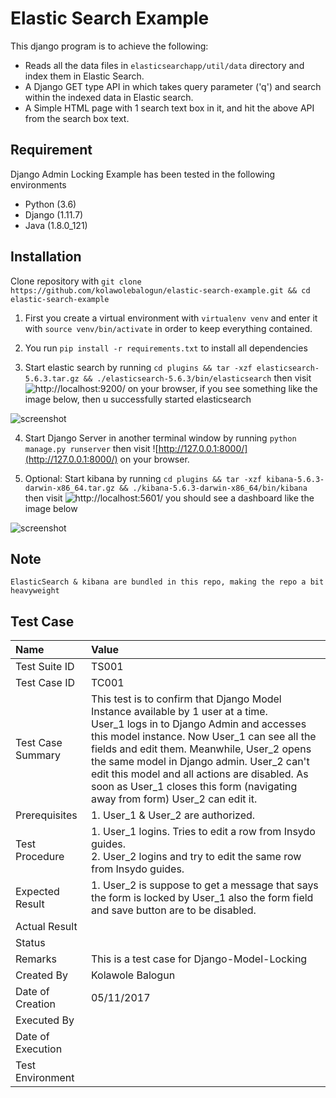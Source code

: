 # Elastic Search Example
 This django program is to achieve the following:
 
 * Reads all the data files in `elasticsearchapp/util/data` directory and index them in Elastic Search.
 * A Django GET type API in which takes query parameter ('q') and search within the indexed data in Elastic search.
 * A Simple HTML page with 1 search text box in it, and hit the above API from the search box text.
 
 
## Requirement

Django Admin Locking Example has been tested in the following environments

* Python (3.6)
* Django (1.11.7)
* Java (1.8.0_121)


## Installation

Clone repository with `git clone https://github.com/kolawolebalogun/elastic-search-example.git && cd elastic-search-example`

1. First you create a virtual environment with `virtualenv venv` and enter it with `source venv/bin/activate` in order to keep everything contained. 

2. You run `pip install -r requirements.txt` to install all dependencies

3. Start elastic search by running `cd plugins && tar -xzf elasticsearch-5.6.3.tar.gz && ./elasticsearch-5.6.3/bin/elasticsearch` then visit ![http://localhost:9200/](http://localhost:9200/) on your browser, if you see something like the image below, then u successfully started elasticsearch

![screenshot](https://user-images.githubusercontent.com/8668661/32416287-38b279da-c247-11e7-8c15-5b22fcd07c9a.png)

4. Start Django Server in another terminal window by running `python manage.py runserver` then visit ![http://127.0.0.1:8000/](http://127.0.0.1:8000/) on your browser.

5. Optional: Start kibana by running `cd plugins && tar -xzf kibana-5.6.3-darwin-x86_64.tar.gz && ./kibana-5.6.3-darwin-x86_64/bin/kibana` then visit ![http://localhost:5601/](http://localhost:5601/) you should see a dashboard like the image below

![screenshot](https://user-images.githubusercontent.com/8668661/32416395-91f8a108-c248-11e7-841d-ed18ab618029.png)

## Note
```
ElasticSearch & kibana are bundled in this repo, making the repo a bit heavyweight
```


## Test Case
Name | Value  
:--- | :--- 
Test Suite ID | TS001 
Test Case ID | TC001
Test Case Summary | This test is to confirm that Django Model Instance available by 1 user at a time. <br>User_1 logs in to Django Admin and accesses this model instance. Now User_1 can see all the fields and edit them. Meanwhile, User_2 opens the same model in Django admin. User_2 can't edit this model and all actions are disabled. As soon as User_1 closes this form (navigating away from form) User_2 can edit it.
Prerequisites | 1. User_1 & User_2 are authorized.
Test Procedure | 1.	User_1 logins. Tries to edit a row from Insydo guides.<br> 2. User_2 logins and try to edit the same row from Insydo guides.
Expected Result | 1. User_2 is suppose to get a message that says the form is locked by User_1 also the form field and save button are to be disabled.
Actual Result | 
Status | 
Remarks | This is a test case for Django-Model-Locking
Created By | Kolawole Balogun
Date of Creation | 05/11/2017
Executed By | 
Date of Execution | 
Test Environment | 